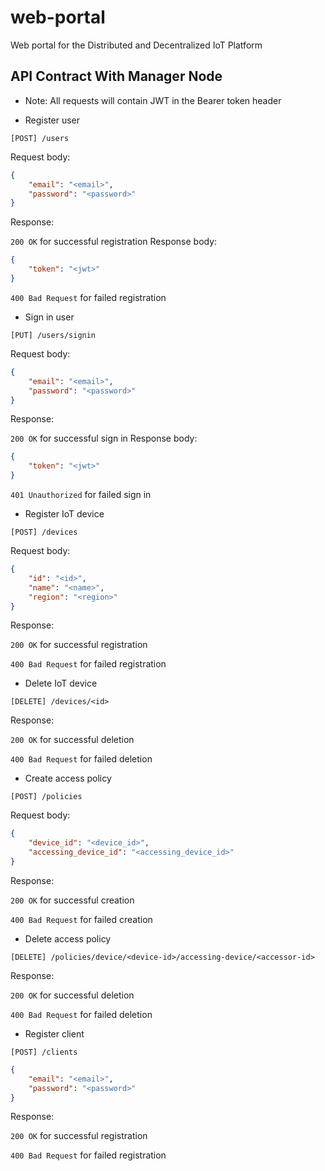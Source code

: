 # web-portal
Web portal for the Distributed and Decentralized IoT Platform

## API Contract With Manager Node

- Note: All requests will contain JWT in the Bearer token header

- Register user

`[POST] /users`

Request body:
```json
{
    "email": "<email>",
    "password": "<password>"
}
```

Response:

`200 OK` for successful registration
Response body:
```json
{
    "token": "<jwt>"
}
```

`400 Bad Request` for failed registration

- Sign in user

`[PUT] /users/signin`

Request body:
```json
{
    "email": "<email>",
    "password": "<password>"
}
```

Response:

`200 OK` for successful sign in
Response body:
```json
{
    "token": "<jwt>"
}
```

`401 Unauthorized` for failed sign in

- Register IoT device

`[POST] /devices`

Request body:
```json
{
    "id": "<id>",
    "name": "<name>",
    "region": "<region>"
}
```

Response:

`200 OK` for successful registration

`400 Bad Request` for failed registration

- Delete IoT device

`[DELETE] /devices/<id>`

Response:

`200 OK` for successful deletion

`400 Bad Request` for failed deletion

- Create access policy

`[POST] /policies`

Request body:
```json
{
    "device_id": "<device_id>",
    "accessing_device_id": "<accessing_device_id>"
}
```

Response:

`200 OK` for successful creation

`400 Bad Request` for failed creation

- Delete access policy

`[DELETE] /policies/device/<device-id>/accessing-device/<accessor-id>`

Response:

`200 OK` for successful deletion

`400 Bad Request` for failed deletion

- Register client

`[POST] /clients`
```json
{
    "email": "<email>",
    "password": "<password>"
}
```

Response:

`200 OK` for successful registration

`400 Bad Request` for failed registration
